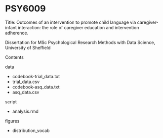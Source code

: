 # PSY6009

Title: Outcomes of an intervention to promote child language via caregiver-infant interaction: the role of caregiver education and intervention adherence. 

Dissertation for MSc Psychological Research Methods with Data Science, University of Sheffield

Contents

data  
- codebook-trial_data.txt  
- trial_data.csv  
- codebook-asq_data.txt  
- asq_data.csv  

script  
- analysis.rmd  

figures  
- distribution_vocab  
